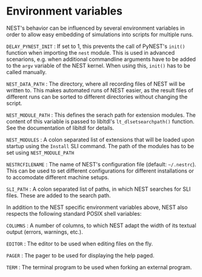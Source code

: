 # Environment variables

NEST's behavior can be influenced by several environment variables in
order to allow easy embedding of simulations into scripts for multiple
runs.

`DELAY_PYNEST_INIT`
  : If set to 1, this prevents the call of PyNEST's `init()` function
    when importing the `nest` module. This is used in advanced
    scenarions, e.g. when additional commandline arguments have to be
    added to the `argv` variable of the NEST kernel. When using this,
    `init()` has to be called manually.

`NEST_DATA_PATH`
  : The directory, where all recording files of NEST will be written
    to. This makes automated runs of NEST easier, as the result files
    of different runs can be sorted to different directories without
    changing the script.

`NEST_MODULE_PATH`
  : This defines the serach path for extension modules. The content of
    this variable is passed to libltdl's `lt_dlsetsearchpath()`
    function.  See the documentation of libltdl for details.

`NEST_MODULES`
  : A colon separated list of extensions that will be loaded upon
    startup using the `Install` SLI command. The path of the modules
    has to be set using `NEST_MODULE_PATH`

`NESTRCFILENAME`
  : The name of NEST's configuration file (default: `~/.nestrc`). This
    can be used to set different configurations for different
    installations or to accomodate different machine setups.

`SLI_PATH`
  : A colon separated list of paths, in which NEST searches for SLI
    files. These are added to the search path.

In addition to the NEST specific environment variables above, NEST
also respects the following standard POSIX shell variables:

`COLUMNS`
  : A number of columns, to which NEST adapt the width of its textual
    output (errors, warnings, etc.).

`EDITOR`
  : The editor to be used when editing files on the fly.

`PAGER`
  : The pager to be used for displaying the help paged.

`TERM`
  : The terminal program to be used when forking an external program.
